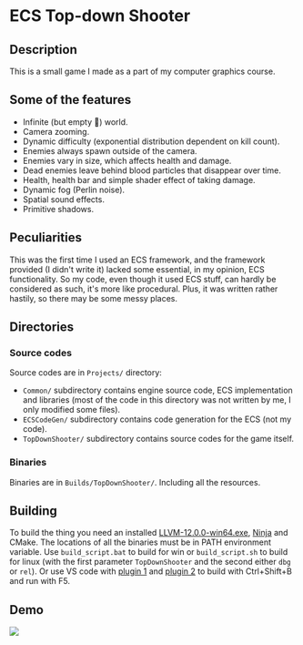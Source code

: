 # ECS Top-down Shooter
## Description
This is a small game I made as a part of my computer graphics course.
## Some of the features
* Infinite (but empty 🙂) world.
* Camera zooming.
* Dynamic difficulty (exponential distribution dependent on kill count).
* Enemies always spawn outside of the camera.
* Enemies vary in size, which affects health and damage.
* Dead enemies leave behind blood particles that disappear over time.
* Health, health bar and simple shader effect of taking damage.
* Dynamic fog (Perlin noise).
* Spatial sound effects.
* Primitive shadows.
## Peculiarities
This was the first time I used an ECS framework, and the framework provided (I didn't write it) lacked some essential, in my opinion, ECS functionality. So my code, even though it used ECS stuff, can hardly be considered as such, it's more like procedural. Plus, it was written rather hastily, so there may be some messy places.
## Directories
### Source codes
Source codes are in `Projects/` directory:
* `Common/` subdirectory contains engine source code, ECS implementation and libraries (most of the code in this directory was not written by me, I only modified some files).
* `ECSCodeGen/` subdirectory contains code generation for the ECS (not my code).
* `TopDownShooter/` subdirectory contains source codes for the game itself.
### Binaries
Binaries are in `Builds/TopDownShooter/`. Including all the resources.
## Building
To build the thing you need an installed [LLVM-12.0.0-win64.exe](https://github.com/llvm/llvm-project/releases/tag/llvmorg-12.0.0), [Ninja](https://github.com/ninja-build/ninja) and CMake. The locations of all the binaries must be in PATH environment variable. Use `build_script.bat` to build for win or `build_script.sh` to build for linux (with the first parameter `TopDownShooter` and the second either `dbg` or `rel`). Or use VS code with [plugin 1](https://marketplace.visualstudio.com/items?itemName=ms-vscode.cpptools) and [plugin 2](https://marketplace.visualstudio.com/items?itemName=AlexandrShcherbakov.launchoption
) to build with Ctrl+Shift+B and run with F5.
## Demo
<img src="demo.gif?raw=true">
